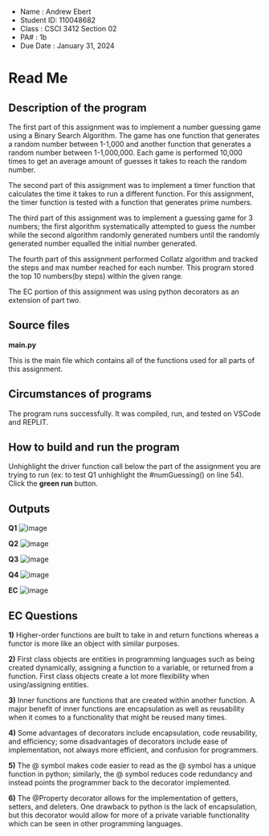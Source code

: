 * Name : Andrew Ebert
* Student ID: 110048682
* Class : CSCI 3412 Section 02
* PA# : 1b
* Due Date : January 31, 2024
# Read Me
## Description of the program

The first part of this assignment was to implement a number guessing game using a Binary Search Algorithm. The game has one function that generates a random number between 1-1,000 and another function that generates a random number between 1-1,000,000. Each game is performed 10,000 times to get an average amount of guesses it takes to reach the random number.

The second part of this assignment was to implement a timer function that calculates the time it takes to run a different function. For this assignment, the timer function is tested with a function that generates prime numbers.

The third part of this assignment was to implement a guessing game for 3 numbers; the first algorithm systematically attempted to guess the number while the second algorithm randomly generated numbers until the randomly generated number equalled the initial number generated.

The fourth part of this assignment performed Collatz algorithm and tracked the steps and max number reached for each number. This program stored the top 10 numbers(by steps) within the given range.

The EC portion of this assignment was using python decorators as an extension of part two.

## Source files

**main.py**

This is the main file which contains all of the functions used for all parts of this assignment.


## Circumstances of programs
The program runs successfully. It was compiled, run, and tested on VSCode and REPLIT.

## How to build and run the program
Unhighlight the driver function call below the part of the assignment you are trying to run (ex: to test Q1 unhighlight the #numGuessing() on line 54). Click the **green run** button.

## Outputs

**Q1**
![image](image.png)

**Q2**
![image](image_2.png)

**Q3**
![image](image_3.png)

**Q4**
![image](image_5.png)

**EC**
![image](image_4.png)


## EC Questions

**1)**
Higher-order functions are built to take in and return functions whereas a functor is more like an object with similar purposes.

**2)**
First class objects are entities in programming languages such as being created dynamically, assigning a function to a variable, or returned from a function. First class objects create a lot more flexibility when using/assigning entities.

**3)**
Inner functions are functions that are created within another function. A major benefit of inner functions are encapsulation as well as reusability when it comes to a functionality that might be reused many times.

**4)**
Some advantages of decorators include encapsulation, code reusability, and efficiency; some disadvantages of decorators include ease of implementation, not always more efficient, and confusion for programmers.

**5)**
The @ symbol makes code easier to read as the @ symbol has a unique function in python; similarly, the @ symbol reduces code redundancy and instead points the programmer back to the decorator implemented.

**6)**
The @Property decorator allows for the implementation of getters, setters, and deleters. One drawback to python is the lack of encapsulation, but this decorator would allow for more of a private variable functionality which can be seen in other programming languages.